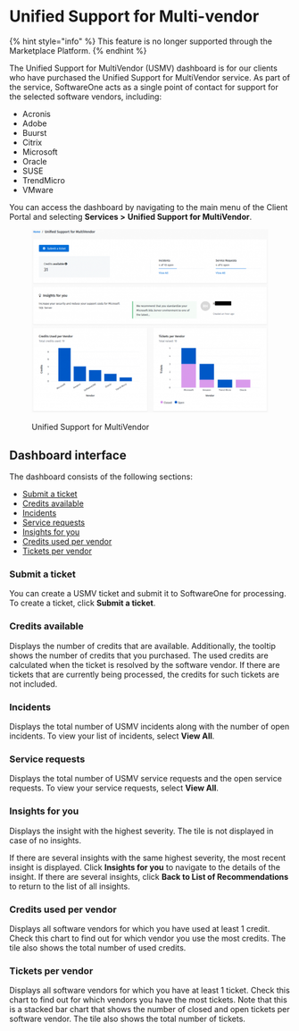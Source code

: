 # Unified Support for Multi-vendor

{% hint style="info" %}
This feature is no longer supported through the Marketplace Platform.
{% endhint %}

The Unified Support for MultiVendor (USMV) dashboard is for our clients who have purchased the Unified Support for MultiVendor service. As part of the service, SoftwareOne acts as a single point of contact for support for the selected software vendors, including:

* Acronis
* Adobe
* Buurst
* Citrix
* Microsoft
* Oracle
* SUSE
* TrendMicro
* VMware

You can access the dashboard by navigating to the main menu of the Client Portal and selecting **Services >** **Unified Support for MultiVendor**.

<figure><img src="../../.gitbook/assets/image (791).png" alt=""><figcaption><p>Unified Support for MultiVendor</p></figcaption></figure>

## Dashboard interface <a href="#submit-a-ticket" id="submit-a-ticket"></a>

The dashboard consists of the following sections:

* [Submit a ticket](unified-support-for-multi-vendor.md#submit-a-ticket-1)
* [Credits available](unified-support-for-multi-vendor.md#available-credits)
* [Incidents](unified-support-for-multi-vendor.md#incidents)
* [Service requests](unified-support-for-multi-vendor.md#service-requests)
* [Insights for you](unified-support-for-multi-vendor.md#insights-for-you)
* [Credits used per vendor](unified-support-for-multi-vendor.md#credits-used-per-vendor)
* [Tickets per vendor](unified-support-for-multi-vendor.md#tickets-per-vendor)

### Submit a ticket <a href="#submit-a-ticket" id="submit-a-ticket"></a>

You can create a USMV ticket and submit it to SoftwareOne for processing. To create a ticket, click **Submit a ticket**.

### Credits available <a href="#available-credits" id="available-credits"></a>

Displays the number of credits that are available. Additionally, the tooltip shows the number of credits that you purchased. The used credits are calculated when the ticket is resolved by the software vendor. If there are tickets that are currently being processed, the credits for such tickets are not included.

### Incidents <a href="#incidents" id="incidents"></a>

Displays the total number of USMV incidents along with the number of open incidents. To view your list of incidents, select **View All**.

### Service requests <a href="#service-requests" id="service-requests"></a>

Displays the total number of USMV service requests and the open service requests. To view your service requests, select **View All**.

### Insights for you <a href="#insights-for-you" id="insights-for-you"></a>

Displays the insight with the highest severity. The tile is not displayed in case of no insights.

If there are several insights with the same highest severity, the most recent insight is displayed. Click **Insights for you** to navigate to the details of the insight. If there are several insights, click **Back to List of Recommendations** to return to the list of all insights.&#x20;

### Credits used per vendor <a href="#credits-used-per-vendor" id="credits-used-per-vendor"></a>

Displays all software vendors for which you have used at least 1 credit. Check this chart to find out for which vendor you use the most credits. The tile also shows the total number of used credits.

### Tickets per vendor <a href="#tickets-per-vendor" id="tickets-per-vendor"></a>

Displays all software vendors for which you have at least 1 ticket. Check this chart to find out for which vendors you have the most tickets. Note that this is a stacked bar chart that shows the number of closed and open tickets per software vendor. The tile also shows the total number of tickets.
